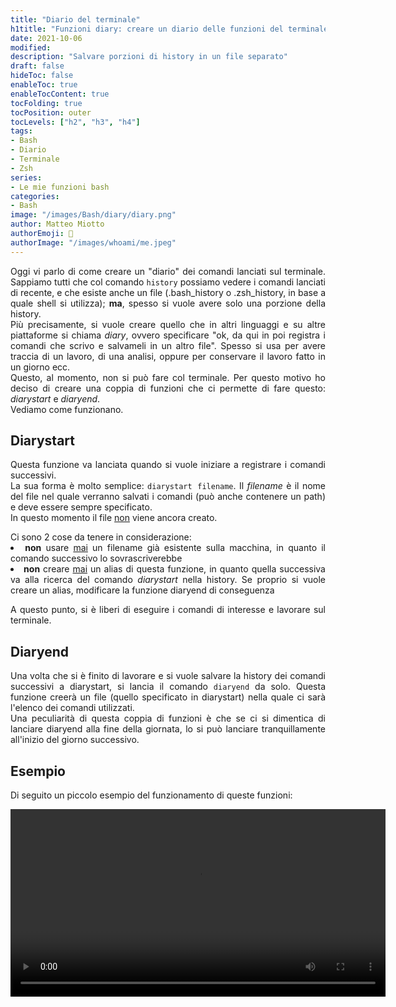 ```yaml
---
title: "Diario del terminale"
h1title: "Funzioni diary: creare un diario delle funzioni del terminale"
date: 2021-10-06
modified: 
description: "Salvare porzioni di history in un file separato"
draft: false
hideToc: false
enableToc: true
enableTocContent: true
tocFolding: true
tocPosition: outer
tocLevels: ["h2", "h3", "h4"]
tags:
- Bash
- Diario
- Terminale
- Zsh
series:
- Le mie funzioni bash
categories:
- Bash
image: "/images/Bash/diary/diary.png"
author: Matteo Miotto
authorEmoji: 🤖
authorImage: "/images/whoami/me.jpeg"
---
```

<div style="text-align: justify;">

Oggi vi parlo di come creare un "diario" dei comandi lanciati sul terminale. Sappiamo tutti che col comando `history` possiamo vedere i comandi lanciati di recente, e che esiste anche un file (.bash_history o .zsh_history, in base a quale shell si utilizza); **ma**, spesso si vuole avere solo una porzione della history.  
Più precisamente, si vuole creare quello che in altri linguaggi e su altre piattaforme si chiama *diary*, ovvero specificare "ok, da qui in poi registra i comandi che scrivo e salvameli in un altro file". Spesso si usa per avere traccia di un lavoro, di una analisi, oppure per conservare il lavoro fatto in un giorno ecc.  
Questo, al momento, non si può fare col terminale. Per questo motivo ho deciso di creare una coppia di funzioni che ci permette di fare questo: *diarystart* e *diaryend*.  
Vediamo come funzionano.

## Diarystart
Questa funzione va lanciata quando si vuole iniziare a registrare i comandi successivi.  
La sua forma è molto semplice: `diarystart filename`. Il *filename* è il nome del file nel quale verranno salvati i comandi (può anche contenere un path) e deve essere sempre specificato.  
In questo momento il file <u>non</u> viene ancora creato.

<p style="margin-bottom:0;">Ci sono 2 cose da tenere in considerazione:</p>
<li> <b>non</b> usare <u>mai</u> un filename già esistente sulla macchina, in quanto il comando successivo lo sovrascriverebbe</li>
<li> <b>non</b> creare <u>mai</u> un alias di questa funzione, in quanto quella successiva va alla ricerca del comando <i>diarystart</i> nella history. Se proprio si vuole creare un alias, modificare la funzione diaryend di conseguenza</li>
  
A questo punto, si è liberi di eseguire i comandi di interesse e lavorare sul terminale.

## Diaryend
Una volta che si è finito di lavorare e si vuole salvare la history dei comandi successivi a diarystart, si lancia il comando `diaryend` da solo. Questa funzione creerà un file (quello specificato in diarystart) nella quale ci sarà l'elenco dei comandi utilizzati.  
Una peculiarità di questa coppia di funzioni è che se ci si dimentica di lanciare diaryend alla fine della giornata, lo si può lanciare tranquillamente all'inizio del giorno successivo.

## Esempio
Di seguito un piccolo esempio del funzionamento di queste funzioni:

<div style="text-align:center">
<video height=300px width=auto controls>
  <source src="/images/Bash/diary/diary.mov">
</video>
</div>





</div>